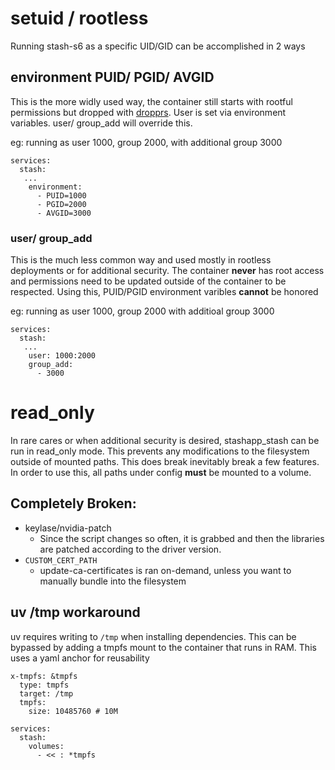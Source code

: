 # setuid / rootless

Running stash-s6 as a specific UID/GID can be accomplished in 2 ways
## environment PUID/ PGID/ AVGID
This is the more widly used way, the container still starts with rootful permissions but dropped with [dropprs](https://github.com/feederbox826/dropprs). User is set via environment variables. user/ group_add will override this.

eg: running as user 1000, group 2000, with additional group 3000
```
services:
  stash:
   ...
    environment:
      - PUID=1000
      - PGID=2000
      - AVGID=3000
```

### user/ group_add
This is the much less common way and used mostly in rootless deployments or for additional security. The container **never** has root access and permissions need to be updated outside of the container to be respected. Using this, PUID/PGID environment varibles **cannot** be honored

eg: running as user 1000, group 2000 with additioal group 3000
```
services:
  stash:
   ...
    user: 1000:2000
    group_add:
      - 3000
```

# read_only
In rare cares or when additional security is desired, stashapp_stash can be run in read_only mode. This prevents any modifications to the filesystem outside of mounted paths. This does break inevitably break a few features. In order to use this, all paths under config **must** be mounted to a volume.

## Completely Broken:
- keylase/nvidia-patch
  - Since the script changes so often, it is grabbed and then the libraries are patched according to the driver version.
- `CUSTOM_CERT_PATH`
  - update-ca-certificates is ran on-demand, unless you want to manually bundle into the filesystem

## uv /tmp workaround
uv requires writing to `/tmp` when installing dependencies. This can be bypassed by adding a tmpfs mount to the container that runs in RAM. This uses a yaml anchor for reusability

```
x-tmpfs: &tmpfs
  type: tmpfs
  target: /tmp
  tmpfs:
    size: 10485760 # 10M

services:
  stash:
    volumes:
      - << : *tmpfs
```